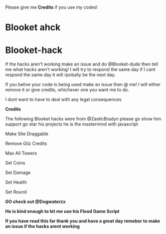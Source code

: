 Please give me **Credits** if you use my codes! 
# Blooket ahck

# Blooket-hack 
If the hacks aren't working make an issue and do @Blooket-dude then tell me what hacks aren't working! I will try to respond the same day if I cant respond the same day it will rpobally be the next day. 


If you belive your code is being used make an issue then @ me! I will either remove it or give credits, whichever one you want me to do. 


I dont want to have to deal with any legal consequences


**Credits**


The following Blooket hacks were from @ZasticBradyn please go show him support go star his projects he is the mastermind with javascript


Make Site Draggable


Remove Gliz Credits


Max All Towers


Set Coins


Set Damage


Set Health


Set Round


**GO check out @Dogwaterzx**


**He is kind enough to let me use his Flood Game Script**



**If you have read this far thank you and have a great day remeber to make an issue if the hacks arent working**
